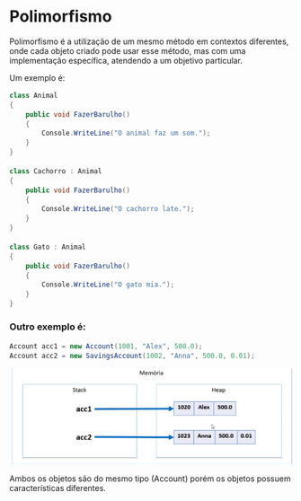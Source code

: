 # Polimorfismo

Polimorfismo é a utilização de um mesmo método em contextos diferentes, onde cada objeto criado pode usar esse método, mas com uma implementação específica, atendendo a um objetivo particular.

Um exemplo é:

```csharp
class Animal
{
    public void FazerBarulho()
    {
        Console.WriteLine("O animal faz um som.");
    }
}

class Cachorro : Animal
{
    public void FazerBarulho()
    {
        Console.WriteLine("O cachorro late.");
    }
}

class Gato : Animal
{
    public void FazerBarulho()
    {
        Console.WriteLine("O gato mia.");
    }
}
```

### Outro exemplo é:

```csharp
Account acc1 = new Account(1001, "Alex", 500.0);
Account acc2 = new SavingsAccount(1002, "Anna", 500.0, 0.01);
```

![Untitled](img/accountExemplo.png)

Ambos os objetos são do mesmo tipo (Account) porém os objetos possuem características diferentes.
